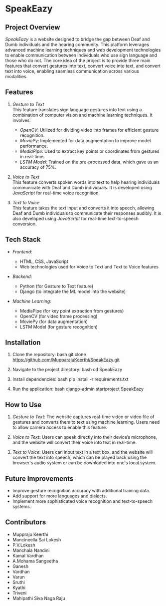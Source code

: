 # SpeakEazy

## Project Overview

*SpeakEazy* is a website designed to bridge the gap between Deaf and Dumb individuals and the hearing community. This platform leverages advanced machine learning techniques and web development technologies to enable communication between individuals who use sign language and those who do not. The core idea of the project is to provide three main features that convert gestures into text, convert voice into text, and convert text into voice, enabling seamless communication across various modalities.

## Features

1. *Gesture to Text*  
   This feature translates sign language gestures into text using a combination of computer vision and machine learning techniques. It involves:
   - *OpenCV*: Utilized for dividing video into frames for efficient gesture recognition.
   - *MoviePy*: Implemented for data augmentation to improve model performance.
   - *MediaPipe*: Used to extract key points or coordinates from gestures in real-time.
   - *LSTM Model*: Trained on the pre-processed data, which gave us an accuracy of 75%.

2. *Voice to Text*  
   This feature converts spoken words into text to help hearing individuals communicate with Deaf and Dumb individuals. It is developed using *JavaScript* for real-time voice recognition.

3. *Text to Voice*  
   This feature takes the text input and converts it into speech, allowing Deaf and Dumb individuals to communicate their responses audibly. It is also developed using *JavaScript* for real-time text-to-speech conversion.

## Tech Stack

- *Frontend*:
  - HTML, CSS, JavaScript
  - Web technologies used for Voice to Text and Text to Voice features

- *Backend*:
  - Python (for Gesture to Text feature)
  - Django (to integrate the ML model into the website)

- *Machine Learning*:
  - MediaPipe (for key point extraction from gestures)
  - OpenCV (for video frame processing)
  - MoviePy (for data augmentation)
  - LSTM Model (for gesture recognition)

## Installation

1. Clone the repository:
   bash
   git clone https://github.com/MupparajuKeerthi/SpeakEazy.git
   

2. Navigate to the project directory:
   bash
   cd SpeakEazy
   

3. Install dependencies:
   bash
   pip install -r requirements.txt
   

4. Run the application:
   bash
   django-admin startproject SpeakEazy
   

## How to Use

1. *Gesture to Text*: The website captures real-time video or video file of gestures and converts them to text using machine learning. Users need to allow camera access to enable this feature.
   
2. *Voice to Text*: Users can speak directly into their device’s microphone, and the website will convert their voice into text in real-time.

3. *Text to Voice*: Users can input text in a text box, and the website will convert the text into speech, which can be played back using the browser's audio system or can be downloded into one's local system.

## Future Improvements

- Improve gesture recognition accuracy with additional training data.
- Add support for more languages and dialects.
- Implement more sophisticated voice recognition and text-to-speech systems.

## Contributors

- Muppraju Keerthi
- Mancineella Sai Lokesh
- P.V.Lokesh
- Manchala Nandini
- Kamal Vardhan
- A.Mohama Sangeetha
- Ganesh
- Vardhan
- Varun
- Sruthi
- Kyathi
- Triveni
- Mahipathi Siva Naga Raju


